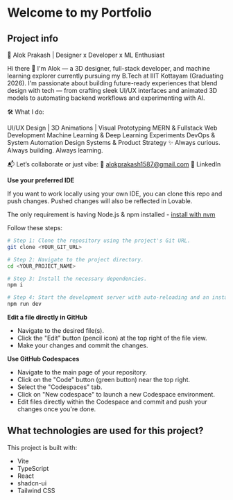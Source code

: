 


# Welcome to my Portfolio

## Project info

🚀 Alok Prakash | Designer x Developer x ML Enthusiast

Hi there 👋 I'm Alok — a 3D designer, full-stack developer, and machine learning explorer currently pursuing my B.Tech at IIIT Kottayam (Graduating 2026). I'm passionate about building future-ready experiences that blend design with tech — from crafting sleek UI/UX interfaces and animated 3D models to automating backend workflows and experimenting with AI.

🛠️ What I do:

UI/UX Design | 3D Animations | Visual Prototyping
MERN & Fullstack Web Development
Machine Learning & Deep Learning Experiments
DevOps & System Automation
Design Systems & Product Strategy
✨ Always curious. Always building. Always learning.

📬 Let’s collaborate or just vibe:
📧 alokprakash1587@gmail.com
🔗 LinkedIn

**Use your preferred IDE**

If you want to work locally using your own IDE, you can clone this repo and push changes. Pushed changes will also be reflected in Lovable.

The only requirement is having Node.js & npm installed - [install with nvm](https://github.com/nvm-sh/nvm#installing-and-updating)

Follow these steps:

```sh
# Step 1: Clone the repository using the project's Git URL.
git clone <YOUR_GIT_URL>

# Step 2: Navigate to the project directory.
cd <YOUR_PROJECT_NAME>

# Step 3: Install the necessary dependencies.
npm i

# Step 4: Start the development server with auto-reloading and an instant preview.
npm run dev
```

**Edit a file directly in GitHub**

- Navigate to the desired file(s).
- Click the "Edit" button (pencil icon) at the top right of the file view.
- Make your changes and commit the changes.

**Use GitHub Codespaces**

- Navigate to the main page of your repository.
- Click on the "Code" button (green button) near the top right.
- Select the "Codespaces" tab.
- Click on "New codespace" to launch a new Codespace environment.
- Edit files directly within the Codespace and commit and push your changes once you're done.

## What technologies are used for this project?

This project is built with:

- Vite
- TypeScript
- React
- shadcn-ui
- Tailwind CSS

